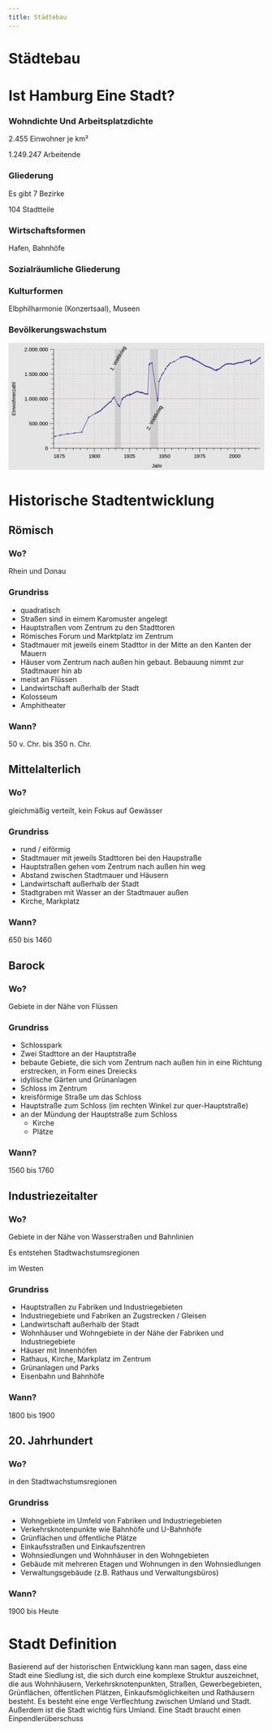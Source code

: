 ```yaml
---
title: Städtebau
---
```

# Städtebau

# Ist Hamburg Eine Stadt?

### Wohndichte Und Arbeitsplatzdichte

2.455 Einwohner je km²

1.249.247 Arbeitende

### Gliederung

Es gibt 7 Bezirke

104 Stadtteile

### Wirtschaftsformen

Hafen, Bahnhöfe

### Sozialräumliche Gliederung

### Kulturformen

Elbphilharmonie (Konzertsaal), Museen

### Bevölkerungswachstum

![Untitled](./Staedtebau/Untitled.png)

# Historische Stadtentwicklung

## Römisch

### Wo?

Rhein und Donau

### Grundriss

- quadratisch
- Straßen sind in eimem Karomuster angelegt
- Hauptstraßen vom Zentrum zu den Stadttoren
- Römisches Forum und Marktplatz im Zentrum
- Stadtmauer mit jeweils einem Stadttor in der Mitte an den Kanten der Mauern
- Häuser vom Zentrum nach außen hin gebaut. Bebauung nimmt zur Stadtmauer hin ab
- meist an Flüssen
- Landwirtschaft außerhalb der Stadt
- Kolosseum
- Amphitheater

### Wann?

50 v. Chr. bis 350 n. Chr.

## Mittelalterlich

### Wo?

gleichmäßig verteilt, kein Fokus auf Gewässer

### Grundriss

- rund / eiförmig
- Stadtmauer mit jeweils Stadttoren bei den Haupstraße
- Hauptstraßen gehen vom Zentrum nach außen hin weg
- Abstand zwischen Stadtmauer und Häusern
- Landwirtschaft außerhalb der Stadt
- Stadtgraben mit Wasser an der Stadtmauer außen
- Kirche, Markplatz

### Wann?

650 bis 1460

## Barock

### Wo?

Gebiete in der Nähe von Flüssen

### Grundriss

- Schlosspark
- Zwei Stadttore an der Hauptstraße
- bebaute Gebiete, die sich vom Zentrum nach außen hin in eine Richtung erstrecken, in Form eines Dreiecks
- idyllische Gärten und Grünanlagen
- Schloss im Zentrum
- kreisförmige Straße um das Schloss
- Hauptstraße zum Schloss (im rechten Winkel zur quer-Hauptstraße)
- an der Mündung der Hauptstraße zum Schloss
    - Kirche
    - Plätze

### Wann?

1560 bis 1760

## Industriezeitalter

### Wo?

Gebiete in der Nähe von Wasserstraßen und Bahnlinien

Es entstehen Stadtwachstumsregionen

im Westen

### Grundriss

- Hauptstraßen zu Fabriken und Industriegebieten
- Industriegebiete und Fabriken an Zugstrecken / Gleisen
- Landwirtschaft außerhalb der Stadt
- Wohnhäuser und Wohngebiete in der Nähe der Fabriken und Industriegebiete
- Häuser mit Innenhöfen
- Rathaus, Kirche, Markplatz im Zentrum
- Grünanlagen und Parks
- Eisenbahn und Bahnhöfe

### Wann?

1800 bis 1900

## 20. Jahrhundert

### Wo?

in den Stadtwachstumsregionen

### Grundriss

- Wohngebiete im Umfeld von Fabriken und Industriegebieten
- Verkehrsknotenpunkte wie Bahnhöfe und U-Bahnhöfe
- Grünflächen und öffentliche Plätze
- Einkaufsstraßen und Einkaufszentren
- Wohnsiedlungen und Wohnhäuser in den Wohngebieten
- Gebäude mit mehreren Etagen und Wohnungen in den Wohnsiedlungen
- Verwaltungsgebäude (z.B. Rathaus und Verwaltungsbüros)

### Wann?

1900 bis Heute

# Stadt Definition

Basierend auf der historischen Entwicklung kann man sagen, dass eine Stadt eine Siedlung ist, die sich durch eine komplexe Struktur auszeichnet, die aus Wohnhäusern, Verkehrsknotenpunkten, Straßen, Gewerbegebieten, Grünflächen, öffentlichen Plätzen, Einkaufsmöglichkeiten und Rathäusern besteht. Es besteht eine enge Verflechtung zwischen Umland und Stadt. Außerdem ist die Stadt wichtig fürs Umland. Eine Stadt braucht einen Einpendlerüberschuss